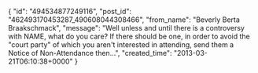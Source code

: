  {
   "id": "494534877249116",
   "post_id": "462493170453287_490608044308466",
   "from_name": "Beverly Berta Braakschmack",
   "message": "Well unless and until there is a controversy with NAME, what do you care? If there should be one, in order to avoid the \"court party\" of which you aren't interested in attending, send them a Notice of Non-Attendance then...",
   "created_time": "2013-03-21T06:10:38+0000"
 }
